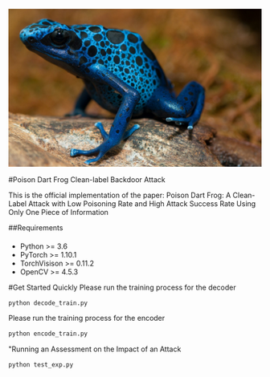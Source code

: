 

![image](poison-dart.png)


#Poison Dart Frog Clean-label Backdoor Attack

This is the official implementation of the paper: Poison Dart Frog: A Clean-Label Attack with Low Poisoning Rate and High Attack Success Rate Using Only One Piece of Information


##Requirements
####
- Python >= 3.6
- PyTorch >= 1.10.1
- TorchVisison >= 0.11.2
- OpenCV >= 4.5.3


#Get Started Quickly
Please run the training process for the decoder
```python
python decode_train.py
```

Please run the training process for the encoder

```python
python encode_train.py
```

"Running an Assessment on the Impact of an Attack
```python
python test_exp.py
```


